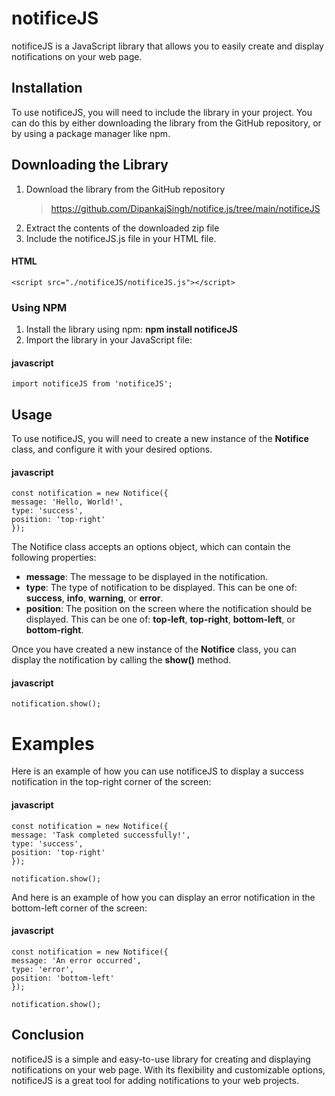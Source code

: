 # notificeJS

notificeJS is a JavaScript library that allows you to easily create and display notifications on your web page.

## Installation

To use notificeJS, you will need to include the library in your project. You can do this by either downloading the library from the GitHub repository, or by using a package manager like npm.

## Downloading the Library

1. Download the library from the GitHub repository
   > https://github.com/DipankajSingh/notifice.js/tree/main/notificeJS
2. Extract the contents of the downloaded zip file
3. Include the notificeJS.js file in your HTML file.

#### HTML

    <script src="./notificeJS/notificeJS.js"></script>

### Using NPM

1. Install the library using npm: **npm install notificeJS**
2. Import the library in your JavaScript file:

#### javascript

    import notificeJS from 'notificeJS';

## Usage

To use notificeJS, you will need to create a new instance of the **Notifice** class, and configure it with your desired options.

#### javascript

    const notification = new Notifice({
    message: 'Hello, World!',
    type: 'success',
    position: 'top-right'
    });

The Notifice class accepts an options object, which can contain the following properties:

- **message**: The message to be displayed in the notification.
- **type**: The type of notification to be displayed. This can be one of: **success**, **info**, **warning**, or **error**.
- **position**: The position on the screen where the notification should be displayed. This can be one of: **top-left**, **top-right**, **bottom-left**, or **bottom-right**.

Once you have created a new instance of the **Notifice** class, you can display the notification by calling the **show()** method.

#### javascript

    notification.show();

# Examples

Here is an example of how you can use notificeJS to display a success notification in the top-right corner of the screen:

#### javascript

    const notification = new Notifice({
    message: 'Task completed successfully!',
    type: 'success',
    position: 'top-right'
    });

    notification.show();

And here is an example of how you can display an error notification in the bottom-left corner of the screen:

#### javascript

    const notification = new Notifice({
    message: 'An error occurred',
    type: 'error',
    position: 'bottom-left'
    });

    notification.show();

## Conclusion

notificeJS is a simple and easy-to-use library for creating and displaying notifications on your web page. With its flexibility and customizable options, notificeJS is a great tool for adding notifications to your web projects.
